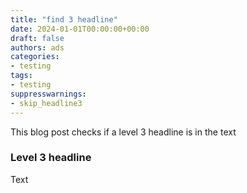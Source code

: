```yaml
---
title: "find 3 headline"
date: 2024-01-01T00:00:00+00:00
draft: false
authors: ads
categories:
- testing
tags:
- testing
suppresswarnings:
- skip_headline3
---
```


This blog post checks if a level 3 headline is in the text

### Level 3 headline

Text
